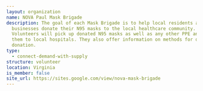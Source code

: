 ```yaml
---
layout: organization
name: NOVA Paul Mask Brigade
description: The goal of each Mask Brigade is to help local residents and small
  businesses donate their N95 masks to the local healthcare community.
  Volunteers will pick up donated N95 masks as well as any other PPE and take
  them to local hospitals. They also offer information on methods for direct
  donation.
type:
  - connect-demand-with-supply
structure: volunteer
location: Virginia
is_member: false
site_url: https://sites.google.com/view/nova-mask-brigade
---
```

